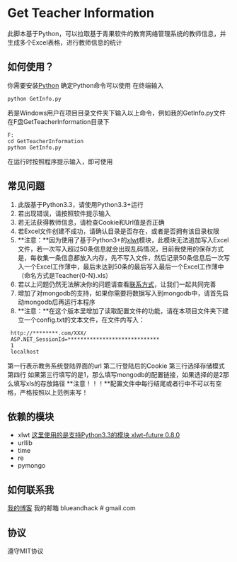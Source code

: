 Get Teacher Information
===================================

此脚本基于Python，可以拉取基于青果软件的教育网络管理系统的教师信息，并生成多个Excel表格，进行教师信息的统计

如何使用？
---------


你需要安装[Python](http://python.org/download/)
确定Python命令可以使用
在终端输入

    python GetInfo.py

若是Windows用户在项目目录文件夹下输入以上命令，例如我的GetInfo.py文件在F盘GetTeacherInformation目录下

    F:
    cd GetTeacherInformation
    python GetInfo.py
    
在运行时按照程序提示输入，即可使用

常见问题
--------


1. 此版基于Python3.3，请使用Python3.3+运行
2. 若出现错误，请按照软件提示输入
2. 若无法获得教师信息，请检查Cookie和Url值是否正确
3. 若Excel文件创建不成功，请确认目录是否存在，或者是否拥有该目录权限
4. **注意：**因为使用了基于Python3+的[xlwt](#依赖的模块)模块，此模块无法追加写入Excel文件，若一次写入超过50条信息就会出现乱码情况，目前我使用的保存方式是，每收集一条信息都放入内存，先不写入文件，然后记录50条信息后一次写入一个Excel工作薄中，最后未达到50条的最后写入最后一个Excel工作薄中（命名方式是Teacher{0-N}.xls）
4. 若以上问题仍然无法解决你的问题请查看[联系方式](#如何联系我)，让我们一起共同完善
5. 增加了对mongodb的支持，如果你需要将数据写入到mongodb中，请首先启动mongodb后再运行本程序
6. **注意：**在这个版本里增加了读取配置文件的功能，请在本项目文件夹下建立一个config.txt的文本文件，在文件内写入：

```
 http://********.com/XXX/
 ASP.NET_SessionId=*****************************
 1
 localhost
```
第一行表示教务系统登陆界面的url
第二行登陆后的Cookie
第三行选择存储模式
第四行 如果第三行填写的是1，那么填写mongodb的配置链接，如果选择的是2那么填写xls的存放路径
**注意！！！**配置文件中每行结尾或者行中不可以有空格，严格按照以上范例来写！

依赖的模块
----------


- xlwt  [这里使用的是支持Python3.3的模块 xlwt-future 0.8.0](https://pypi.python.org/pypi/xlwt-future)
- urllib
- time
- re
- pymongo


如何联系我
----------


[我的博客](http://blueandhack.com)
我的邮箱 blueandhack # gmail.com


协议
----


遵守MIT协议
